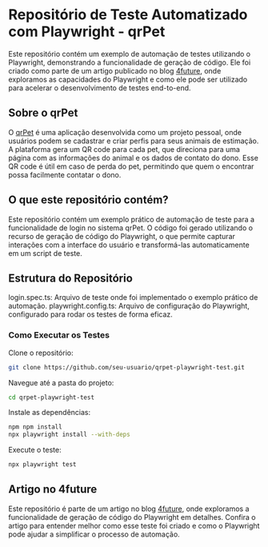 # Repositório de Teste Automatizado com Playwright - qrPet
Este repositório contém um exemplo de automação de testes utilizando o Playwright, demonstrando a funcionalidade de geração de código. Ele foi criado como parte de um artigo publicado no blog [4future](https://4future.com.br), onde exploramos as capacidades do Playwright e como ele pode ser utilizado para acelerar o desenvolvimento de testes end-to-end.

## Sobre o qrPet
O [qrPet](https://qrpet.vercel.app/) é uma aplicação desenvolvida como um projeto pessoal, onde usuários podem se cadastrar e criar perfis para seus animais de estimação. A plataforma gera um QR code para cada pet, que direciona para uma página com as informações do animal e os dados de contato do dono. Esse QR code é útil em caso de perda do pet, permitindo que quem o encontrar possa facilmente contatar o dono.

## O que este repositório contém?
Este repositório contém um exemplo prático de automação de teste para a funcionalidade de login no sistema qrPet. O código foi gerado utilizando o recurso de geração de código do Playwright, o que permite capturar interações com a interface do usuário e transformá-las automaticamente em um script de teste.

## Estrutura do Repositório
login.spec.ts: Arquivo de teste onde foi implementado o exemplo prático de automação.
playwright.config.ts: Arquivo de configuração do Playwright, configurado para rodar os testes de forma eficaz.

### Como Executar os Testes
Clone o repositório:

```bash
git clone https://github.com/seu-usuario/qrpet-playwright-test.git
```
Navegue até a pasta do projeto:

```bash
cd qrpet-playwright-test
```

Instale as dependências:

```bash
npm npm install
npx playwright install --with-deps
```
Execute o teste:

```bash
npx playwright test
```
## Artigo no 4future
Este repositório é parte de um artigo no blog [4future](https://4future.com.br), onde exploramos a funcionalidade de geração de código do Playwright em detalhes. Confira o artigo para entender melhor como esse teste foi criado e como o Playwright pode ajudar a simplificar o processo de automação.
